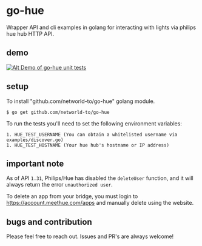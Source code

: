 go-hue
======
Wrapper API and cli examples in golang for interacting with lights via philips hue hub HTTP API.

demo
----
[![Alt Demo of go-hue unit tests](http://img.youtube.com/vi/3zMky_9xdJs/0.jpg)](http://www.youtube.com/watch?v=3zMky_9xdJs)

setup
-----
To install "github.com/networld-to/go-hue" golang module.

	$ go get github.com/networld-to/go-hue

To run the tests you'll need to set the following environment variables:

	1. HUE_TEST_USERNAME (You can obtain a whitelisted username via examples/discover.go)
	1. HUE_TEST_HOSTNAME (Your hue hub's hostname or IP address)

important note
--------------
As of API `1.31`, Philips/Hue has disabled the `deleteUser` function, and it will always return the error `unauthorized user`.

To delete an app from your bridge, you must login to https://account.meethue.com/apps and manually delete using the website.

bugs and contribution
---------------------
Please feel free to reach out. Issues and PR's are always welcome!


